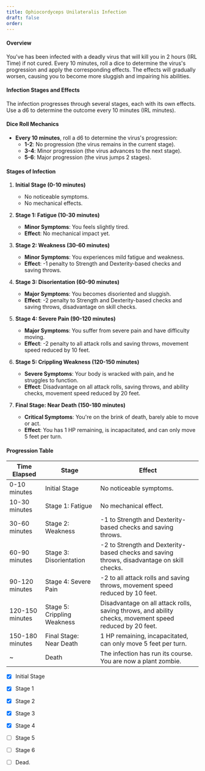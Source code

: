 ```yaml
---
title: Ophiocordyceps Unilateralis Infection
draft: false
order:
---
```


#### Overview

You've has been infected with a deadly virus that will kill you in 2 hours (IRL Time) if not cured. Every 10 minutes, roll a dice to determine the virus's progression and apply the corresponding effects. The effects will gradually worsen, causing you to become more sluggish and impairing his abilities.

#### Infection Stages and Effects

The infection progresses through several stages, each with its own effects. Use a d6 to determine the outcome every 10 minutes (IRL minutes).

#### Dice Roll Mechanics

- **Every 10 minutes**, roll a d6 to determine the virus's progression:
  - **1-2**: No progression (the virus remains in the current stage).
  - **3-4**: Minor progression (the virus advances to the next stage).
  - **5-6**: Major progression (the virus jumps 2 stages).

#### Stages of Infection

1. **Initial Stage (0-10 minutes)**

   - No noticeable symptoms.
   - No mechanical effects.

2. **Stage 1: Fatigue (10-30 minutes)**

   - **Minor Symptoms**: You feels slightly tired.
   - **Effect**: No mechanical impact yet.

3. **Stage 2: Weakness (30-60 minutes)**

   - **Minor Symptoms**: You experiences mild fatigue and weakness.
   - **Effect**: -1 penalty to Strength and Dexterity-based checks and saving throws.

4. **Stage 3: Disorientation (60-90 minutes)**

   - **Major Symptoms**: You becomes disoriented and sluggish.
   - **Effect**: -2 penalty to Strength and Dexterity-based checks and saving throws, disadvantage on skill checks.

5. **Stage 4: Severe Pain (90-120 minutes)**

   - **Major Symptoms**: You suffer from severe pain and have difficulty moving.
   - **Effect**: -2 penalty to all attack rolls and saving throws, movement speed reduced by 10 feet.

6. **Stage 5: Crippling Weakness (120-150 minutes)**

   - **Severe Symptoms**: Your body is wracked with pain, and he struggles to function.
   - **Effect**: Disadvantage on all attack rolls, saving throws, and ability checks, movement speed reduced by 20 feet.

7. **Final Stage: Near Death (150-180 minutes)**
   - **Critical Symptoms**: You're on the brink of death, barely able to move or act.
   - **Effect**: You has 1 HP remaining, is incapacitated, and can only move 5 feet per turn.

#### Progression Table

| Time Elapsed    | Stage                       | Effect                                                                                                  |
| --------------- | --------------------------- | ------------------------------------------------------------------------------------------------------- |
| 0-10 minutes    | Initial Stage               | No noticeable symptoms.                                                                                 |
| 10-30 minutes   | Stage 1: Fatigue            | No mechanical effect.                                                                                   |
| 30-60 minutes   | Stage 2: Weakness           | -1 to Strength and Dexterity-based checks and saving throws.                                            |
| 60-90 minutes   | Stage 3: Disorientation     | -2 to Strength and Dexterity-based checks and saving throws, disadvantage on skill checks.              |
| 90-120 minutes  | Stage 4: Severe Pain        | -2 to all attack rolls and saving throws, movement speed reduced by 10 feet.                            |
| 120-150 minutes | Stage 5: Crippling Weakness | Disadvantage on all attack rolls, saving throws, and ability checks, movement speed reduced by 20 feet. |
| 150-180 minutes | Final Stage: Near Death     | 1 HP remaining, incapacitated, can only move 5 feet per turn.                                           |
| ~               | Death                       | The infection has run its course. You are now a plant zombie.                                           |

- [x] Initial Stage
- [x] Stage 1
- [x] Stage 2
- [x] Stage 3
- [x] Stage 4
- [ ] Stage 5
- [ ] Stage 6
- [ ] Dead.

